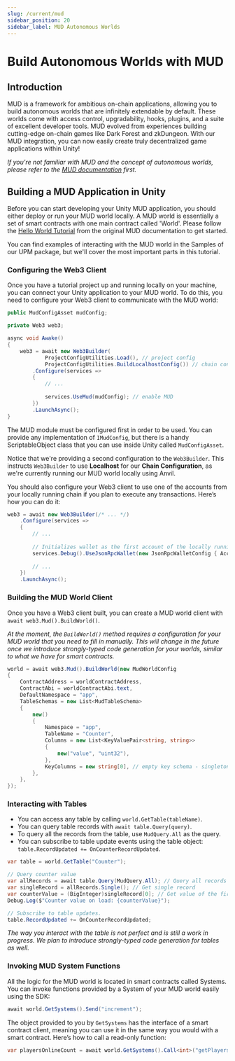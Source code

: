 ```yaml
---
slug: /current/mud
sidebar_position: 20
sidebar_label: MUD Autonomous Worlds
---
```


# Build Autonomous Worlds with MUD

## Introduction

MUD is a framework for ambitious on-chain applications, allowing you to build autonomous worlds that are infinitely
extendable by default. These worlds come with access control, upgradability, hooks, plugins, and a suite of excellent
developer tools. MUD evolved from experiences building cutting-edge on-chain games like Dark Forest and zkDungeon. With
our MUD integration, you can now easily create truly decentralized game applications within Unity!

_If you're not familiar with MUD and the concept of autonomous worlds, please refer to the [MUD documentation](https://mud.dev/introduction?utm_source=chainsafe&utm_medium=referrals&utm_campaign=Referrals) first._

## Building a MUD Application in Unity

Before you can start developing your Unity MUD application, you should either deploy or run your MUD world locally. A
MUD world is essentially a set of smart contracts with one main contract called 'World'. Please follow the [Hello World
Tutorial](https://mud.dev/quickstart?utm_source=chainsafe&utm_medium=referrals&utm_campaign=Referrals) from the original MUD documentation to get started.

You can find examples of interacting with the MUD world in the Samples of our UPM package, but we'll cover the most
important parts in this tutorial.

### Configuring the Web3 Client

Once you have a tutorial project up and running locally on your machine, you can connect your Unity application to your
MUD world. To do this, you need to configure your Web3 client to communicate with the MUD world:

```csharp
public MudConfigAsset mudConfig;

private Web3 web3;

async void Awake()
{
    web3 = await new Web3Builder(
            ProjectConfigUtilities.Load(), // project config
            ProjectConfigUtilities.BuildLocalhostConfig()) // chain config
        .Configure(services =>
        {
            // ...
            
            services.UseMud(mudConfig); // enable MUD
        })
        .LaunchAsync();
}
```

The MUD module must be configured first in order to be used. You can provide any implementation of `IMudConfig`, but
there is a handy ScriptableObject class that you can use inside Unity called `MudConfigAsset`.

Notice that we're providing a second configuration to the `Web3Builder`. This instructs `Web3Builder` to use **Localhost**
for our **Chain Configuration**, as we're currently running our MUD world locally using Anvil.

You should also configure your Web3 client to use one of the accounts from your locally running chain if you plan to
execute any transactions. Here’s how you can do it:

```csharp
web3 = await new Web3Builder(/* ... */)
    .Configure(services =>
    {
        // ...
        
        // Initializes wallet as the first account of the locally running Ethereum Node (Anvil).
        services.Debug().UseJsonRpcWallet(new JsonRpcWalletConfig { AccountIndex = 0 });
        
        // ...
    })
    .LaunchAsync();
```

### Building the MUD World Client

Once you have a Web3 client built, you can create a MUD world client with `await web3.Mud().BuildWorld()`.

_At the moment, the `BuildWorld()` method requires a configuration for your MUD world that you need to fill in manually.
This will change in the future once we introduce strongly-typed code generation for your worlds, similar to what we have
for smart contracts._

```csharp
world = await web3.Mud().BuildWorld(new MudWorldConfig
{
    ContractAddress = worldContractAddress,
    ContractAbi = worldContractAbi.text,
    DefaultNamespace = "app",
    TableSchemas = new List<MudTableSchema>
    {
        new()
        {
            Namespace = "app",
            TableName = "Counter",
            Columns = new List<KeyValuePair<string, string>>
            {
                new("value", "uint32"),
            },
            KeyColumns = new string[0], // empty key schema - singleton table (one record only)
        },
    },
});
```

### Interacting with Tables

* You can access any table by calling `world.GetTable(tableName)`.
* You can query table records with `await table.Query(query)`.
* To query all the records from the table, use `MudQuery.All` as the query.
* You can subscribe to table update events using the table object: `table.RecordUpdated += OnCounterRecordUpdated`.

```csharp
var table = world.GetTable("Counter");

// Query counter value 
var allRecords = await table.Query(MudQuery.All); // Query all records of the Counter table
var singleRecord = allRecords.Single(); // Get single record
var counterValue = (BigInteger)singleRecord[0]; // Get value of the first column
Debug.Log($"Counter value on load: {counterValue}");

// Subscribe to table updates.
table.RecordUpdated += OnCounterRecordUpdated;
```

_The way you interact with the table is not perfect and is still a work in progress. We plan to introduce strongly-typed
code generation for tables as well._

### Invoking MUD System Functions

All the logic for the MUD world is located in smart contracts called Systems. You can invoke functions provided by a
System of your MUD world easily using the SDK:

```csharp
await world.GetSystems().Send("increment");
```

The object provided to you by `GetSystems` has the interface of a smart contract client, meaning you can use it in the
same way you would with a smart contract. Here’s how to call a read-only function:

```csharp
var playersOnlineCount = await world.GetSystems().Call<int>("getPlayersOnline");
```